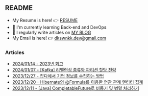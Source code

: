 
## README

- My Resume is here! 👉 [RESUME](https://www.linkedin.com/in/dkswnkk/)
- 🌱 I'm currently learning Back-end and DevOps
- 📝 I regularly write articles on [MY BLOG](https://dkswnkk.tistory.com/)
- My Email is here! 👉  dkswnkk.dev@gmail.com

### Articles

- [2024/01/14 - 2023년 회고](https://dkswnkk.tistory.com/737) <br/>
- [2024/01/07 - [Kafka] 리밸런싱 종류와 파티션 할당 전략](https://dkswnkk.tistory.com/736) <br/>
- [2023/12/27 - 잡다에서 기업 정보를 수집하는 방법](https://dkswnkk.tistory.com/735) <br/>
- [2023/12/20 - Hibernate의 @Formula를 이용한 연관 관계 엔티티 집계](https://dkswnkk.tistory.com/734) <br/>
- [2023/12/11 - [Java] CompletableFuture로 비동기 및 병렬 처리하기](https://dkswnkk.tistory.com/733) <br/>
